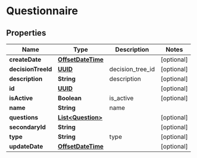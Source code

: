 
# Questionnaire

## Properties
Name | Type | Description | Notes
------------ | ------------- | ------------- | -------------
**createDate** | [**OffsetDateTime**](OffsetDateTime.md) |  |  [optional]
**decisionTreeId** | [**UUID**](UUID.md) | decision_tree_id |  [optional]
**description** | **String** | description |  [optional]
**id** | [**UUID**](UUID.md) |  |  [optional]
**isActive** | **Boolean** | is_active |  [optional]
**name** | **String** | name | 
**questions** | [**List&lt;Question&gt;**](Question.md) |  |  [optional]
**secondaryId** | **String** |  |  [optional]
**type** | **String** | type |  [optional]
**updateDate** | [**OffsetDateTime**](OffsetDateTime.md) |  |  [optional]



